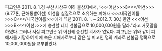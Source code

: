 피고인은 2011. 8. 1.경 부산 사상구 이하 불상지에서, ‘<<<어선>>>B<<</어선>>>(9.77톤, 근해통발어선) 어선을 실질적으로 소유하는 피해자 <<<내국인이름>>>C<<</내국인이름>>>에게 "1년(2011. 8. 1. ~ 2012. 7. 30.) 동안 <<<어선>>>B<<</어선>>>에 승선할 테니 선불금으로 10,000,000원을 달라."라고 거짓말을 하였다. 그러나 사실 피고인은 위 어선에 승선할 의사가 없었다.
피고인은 위와 같이 피해자를 기망하여 이에 속은 피해자로부터 같은 날 피고인 명의 계좌로 선불금 명목으로 10,000,000원을 교부받았다.